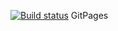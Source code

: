 [![Build status](https://ci.appveyor.com/api/projects/status/47j67roqu6ilmxg4?svg=true)](https://ci.appveyor.com/project/madivira/ahj-yarn)
 GitPages 